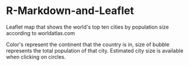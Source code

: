 # R-Markdown-and-Leaflet
Leaflet map that shows the world's top ten cities by population size according to worldatlas.com

Color's represent the continent that the country is in, size of bubble represents the total population of that city. Estimated city size is available when clicking on circles.
